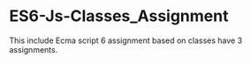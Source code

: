 # ES6-Js-Classes_Assignment
This include Ecma script 6 assignment based on classes have 3 assignments.
